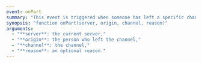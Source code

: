 ```yaml
---
event: onPart
summary: "This event is triggered when someone has left a specific channel."
synopsis: "function onPart(server, origin, channel, reason)"
arguments:
  - "**server**: the current server,"
  - "**origin**: the person who left the channel,"
  - "**channel**: the channel,"
  - "**reason**: an optional reason."
---
```

